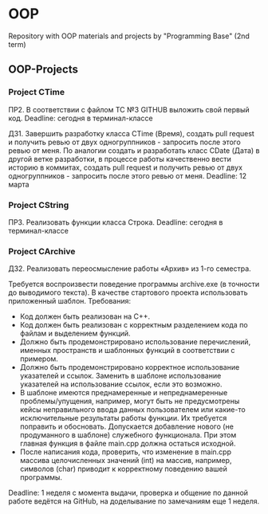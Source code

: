 # OOP
Repository with OOP materials and projects by "Programming Base" (2nd term)

## OOP-Projects

### Project CTime

ПР2. В соответствии с файлом TC №3 GITHUB выложить свой первый код. 
Deadline: сегодня в терминал-классе

ДЗ1. Завершить разработку класса CTime (Время), создать pull request и получить ревью от двух одногруппников - запросить после этого ревью от меня. По аналогии создать и разработать класс CDate (Дата) в другой ветке разработки, в процессе работы качественно вести историю в коммитах, создать pull request и получить ревью от двух одногруппников - запросить после этого ревью от меня.
Deadline: 12 марта

### Project CString

ПР3. Реализовать функции класса Строка. 
Deadline: сегодня в терминал-классе

### Project CArchive
ДЗ2. Реализовать переосмысление работы «Архив» из 1-го семестра.

Требуется воспроизвести поведение программы archive.exe (в точности до выводимого текста). В качестве стартового проекта использовать приложенный шаблон.
Требования:
* Код должен быть реализован на С++.
* Код должен быть реализован с корректным разделением кода по файлам и выделением функций.
* Должно быть продемонстрировано использование перечислений, именных пространств и шаблонных функций в соответствии с примером.
* Должно быть продемонстрировано корректное использование указателей и ссылок. Заменить в шаблоне использование указателей на использование ссылок, если это возможно.
* В шаблоне имеются преднамеренные и непреднамеренные проблемы/упущения, например, могут быть не предусмотрены кейсы неправильного ввода данных пользователем или какие-то исключительные результаты работы функции. Их требуется поправить и обосновать. Допускается добавление нового (не продуманного в шаблоне) служебного функционала. При этом главная функция в файле main.cpp должна остаться исходной.
* После написания кода, проверить, что изменение в main.cpp массива целочисленных значений (int) на массив, например, символов (char) приводит к корректному поведению вашей программы.

Deadline: 1 неделя с момента выдачи, проверка и общение по данной работе ведётся на GitHub, на доделывание по замечаниям еще 1 неделя.

